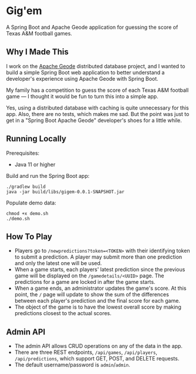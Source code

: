 # Gig'em

A Spring Boot and Apache Geode application for guessing the score of Texas A&M football games.

## Why I Made This

I work on the [Apache Geode](https://github.com/apache/geode) distributed database project, and I wanted to build a simple Spring Boot web application to better understand a developer's experience using Apache Geode with Spring Boot.

My family has a competition to guess the score of each Texas A&M football game — I thought it would be fun to turn this into a simple app.

Yes, using a distributed database with caching is quite unnecessary for this app. Also, there are no tests, which makes me sad. But the point was just to get in a "Spring Boot Apache Geode" developer's shoes for a little while.

## Running Locally

Prerequisites:

- Java 11 or higher

Build and run the Spring Boot app:

```
./gradlew build
java -jar build/libs/gigem-0.0.1-SNAPSHOT.jar
```

Populate demo data:

```
chmod +x demo.sh
./demo.sh
```

## How To Play

- Players go to `/newpredictions?token=<TOKEN>` with their identifying token to submit a prediction. A player may submit more than one prediction and only the latest one will be used.
- When a game starts, each players' latest prediction since the previous game will be displayed on the `/gamedetails/<UUID>` page. The predictions for a game are locked in after the game starts.
- When a game ends, an administrator updates the game's score. At this point, the `/` page will update to show the sum of the differences between each player's prediction and the final score for each game.
- The object of the game is to have the lowest overall score by making predictions closest to the actual scores.

## Admin API

- The admin API allows CRUD operations on any of the data in the app.
- There are three REST endpoints, `/api/games`, `/api/players`, `/api/predictions`, which support GET, POST, and DELETE requests.
- The default username/password is `admin`/`admin`.

